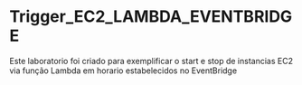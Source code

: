 # Trigger_EC2_LAMBDA_EVENTBRIDGE
Este laboratorio foi criado para exemplificar o start e stop de instancias EC2 via função Lambda em horario estabelecidos no EventBridge
